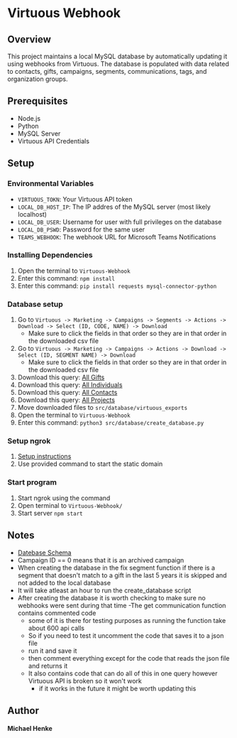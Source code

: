 # Virtuous Webhook

## Overview

This project maintains a local MySQL database by automatically updating it using webhooks from Virtuous. The database is populated with data related to contacts, gifts, campaigns, segments, communications, tags, and organization groups.

## Prerequisites
- Node.js
- Python
- MySQL Server
- Virtuous API Credentials

## Setup

### Environmental Variables
- `VIRTUOUS_TOKN`: Your Virtuous API token
- `LOCAL_DB_HOST_IP`: The IP addres of the MySQL server (most likely localhost)
- `LOCAL_DB_USER`: Username for user with full privileges on the database
- `LOCAL_DB_PSWD`: Password for the same user
- `TEAMS_WEBHOOK`: The webhook URL for Microsoft Teams Notifications

### Installing Dependencies
1) Open the terminal to `Virtuous-Webhook`
2) Enter this command: `npm install`
3) Enter this command: `pip install requests mysql-connector-python`

### Database setup
1) Go to `Virtuous -> Marketing -> Campaigns -> Segments -> Actions -> Download -> Select (ID, CODE, NAME) -> Download`
    - Make sure to click the fields in that order so they are in that order in the downloaded csv file
2) Go to `Virtuous -> Marketing -> Campaigns -> Actions -> Download -> Select (ID, SEGMENT NAME) -> Download`
    - Make sure to click the fields in that order so they are in that order in the downloaded csv file
3) Download this query: [All Gifts](https://app.virtuoussoftware.com/Generosity/Query/Editor/5507)
4) Download this query: [All Individuals](https://app.virtuoussoftware.com/Generosity/Query/Editor/5510)
5) Download this query: [All Contacts](https://app.virtuoussoftware.com/Generosity/Query/Editor/5509)
6) Download this query: [All Projects](https://app.virtuoussoftware.com/Generosity/Query/Editor/5557)
6) Move downloaded files to `src/database/virtuous_exports`
7) Open the terminal to `Virtuous-Webhook`
8) Enter this command: `python3 src/database/create_database.py`

### Setup ngrok
1) [Setup instructions](https://dashboard.ngrok.com/get-started/setup/linux)
2) Use provided command to start the static domain

### Start program
1) Start ngrok using the command
2) Open terminal to `Virtuous-Webhook/`
3) Start server `npm start`

## Notes
- [Datebase Schema](https://dbdiagram.io/d/Local-Virtuous-Database-67bde7df263d6cf9a06b7d20)
- Campaign ID == 0 means that it is an archived campaign
- When creating the database in the fix segment function if there is a segment that doesn't match to a gift in the last 5 years it is skipped and not added to the local database 
- It will take atleast an hour to run the create_database script
- After creating the database it is worth checking to make sure no webhooks were sent during that time
-The get communication function contains commented code
    - some of it is there for testing purposes as running the function take about 600 api calls
    - So if you need to test it uncomment the code that saves it to a json file 
    - run it and save it
    - then comment everything except for the code that reads the json file and returns it
    - It also contains code that can do all of this in one query however Virtuous API is broken so it won't work
        - if it works in the future it might be worth updating this

## Author
#### Michael Henke
